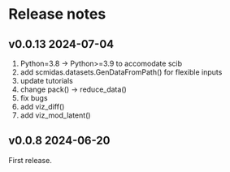 # Release notes

## v0.0.13  2024-07-04 
1. Python=3.8 -> Python>=3.9 to accomodate scib
2. add scmidas.datasets.GenDataFromPath() for flexible inputs
3. update tutorials
4. change pack() -> reduce_data()
5. fix bugs
6. add viz_diff()
7. add viz_mod_latent()


## v0.0.8  2024-06-20 
First release.